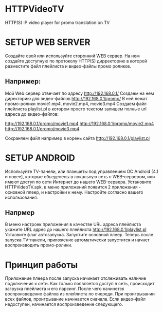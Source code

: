 # HTTPVideoTV
HTTP(S) IP video player for promo translation on TV

# SETUP WEB SERVER
Создайте свой или используйте сторонний WEB сервер. На нем создайте доступную по протоколу HTTP(S) дирректорию в которой разместите файл плейлиста и видео-файлы промо роликов.

## Например:
Мой Web сервер отвечает по адресу http://192.168.0.1/ Создаем на нем директорию для видео-файлов http://192.168.0.1/promo/ В ней лежат промо-ролики movie1.mp4, movie2.mp4, movie3.mp4 Создаем файл плейлиста playlist.pl в котором просто текстом запишем полные url адреса до видео-файлов:

http://192.168.0.1/promo/movie1.mp4
http://192.168.0.1/promo/movie2.mp4
http://192.168.0.1/promo/movie3.mp4

Сохраняем файл например в корень сайта http://192.168.0.1/playlist.pl

# SETUP ANDROID
Используйте TV-панели, или планшеты под управлением ОС Android (4.1 и новее), которые обьеденены в локальную сеть c WEB-сервером, или имеют доступ по сети Интернет до нашего WEB-сервера.
Установите HTTPVideoTV.apk, в меню приложений появится 2 приложения - основной плеер, и настройки к нему. Настройте согласно вашего использования.

## Напрмер
В меню настроек приложения в качестве URL адреса плейлиста укажите URL адрес до нашего плейлиста http://192.168.0.1/playlist.pl
Устаовите флаг автозапуска.
Запустите основной плеер.
Теперь после запуска TV-панели, приложение автоматически запустится и начнет воспроизводить промо-ролики.

# Принцип работы
Приложение плеера после запуска начинает отслеживать наличие подключения к сети. Как только появляется доступ в сеть, происходит загрузка плейлиста и его парсинг. После чего начинется воспроизведение файлов из плейлиста по очереди. При проигрывании всех файлов, проигрывание начинается сначала. Если видео-файл недоступен, начинается воспроизведение следующего.
